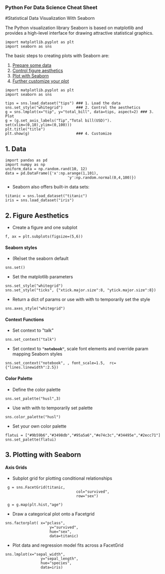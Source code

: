 ### Python For Data Science Cheat Sheet
#Statistical Data Visualization With Seaborn


The Python visualization library Seaborn is based on matplotlib and provides a high-level interface for drawing attractive statistical graphics.

```
import matplotlib.pyplot as plt
import seaborn as sns
```

The basic steps to creating plots with Seaborn are:
 1. [Prepare some data ](#1-data)
 2. [Control figure aesthetics](#2-figure-aesthetics)
 3. [Plot with Seaborn](#3--plotting-with-seaborn)
 4. [Further customize your plot]()

```
import matplotlib.pyplot as plt
import seaborn as sns

tips = sns.load_dataset("tips") ### 1. Load the data
sns.set_style("whitegrid")      ### 2. Control the aesthetics
g = sns.lmplot(x="tip", y="total_bill", data=tips, aspect=2) ### 3. Plot
g = (g.set_axis_labels("Tip","Total bill(USD)").
set(xlim=(0,10),ylim=(0,100)))
plt.title("title")
plt.show(g)                     ### 4. Customize

```

## 1. Data

```
import pandas as pd
import numpy as np
uniform_data = np.random.rand(10, 12)
data = pd.DataFrame({'x':np.arange(1,101),
							'y':np.random.normal(0,4,100)})
```

* Seaborn also offers built-in data sets:

```
titanic = sns.load_dataset("titanic")
iris = sns.load_dataset("iris")
```

## 2. Figure Aesthetics

* Create a figure and one subplot
```
f, ax = plt.subplots(figsize=(5,6))
```

#### Seaborn styles

* (Re)set the seaborn default
```
sns.set()
```

* Set the matplotlib parameters
```
sns.set_style("whitegrid")
sns.set_style("ticks", {"xtick.major.size":8, "ytick.major.size":8})
```

* Return a dict of params or use with with to temporarily set the style
```
sns.axes_style("whitegrid")
```

#### Context Functions
* Set context to "talk"
```
sns.set_context("talk")
```

* Set context to <code>__"notebook"__</code>, scale font elements and override param mapping Seaborn styles
```
sns.set_context("notebook", , font_scale=1.5,  rc={"lines.linewidth":2.5})
```

#### Color Palette

* Define the color palette
```
sns.set_palette("husl",3)
```
* Use with with to temporarily set palette
```
sns.color_palette("husl")
```
* Set your own color palette
```
flatui = ["#9b59b6","#3498db","#95a5a6","#e74c3c","#34495e","#2ecc71"]
sns.set_palette(flatui)
```


## 3.  Plotting with Seaborn

#### Axis Grids

* Subplot grid for plotting conditional relationships
```
 g = sns.FacetGrid(titanic,
								col="survived",
								row="sex")
```
```
 g = g.map(plt.hist,"age")
```
* Draw a categorical plot onto a Facetgrid
```
sns.factorplot( x="pclass",
					y="survived",
					hue="sex",
					data=titanic)
```
* Plot data and regression model fits  across a FacetGrid
```
sns.lmplot(x="sepal_width",
				y="sepal_length",
				hue="species",
				data=iris)
```

<!--
				Categorical Plots
 Scatterplot
>>> sns.stripplot(x="species", Scatterplot with one
 y="petal_length", categorical variable
 data=iris)
>>> sns.swarmplot(x="species", Categorical scatterplot with
 y="petal_length", non-overlapping points
 data=iris)
 Bar Chart
>>> sns.barplot(x="sex", Show point estimates and
 y="survived", confidence intervals with
 hue="class", scatterplot glyphs
 data=titanic)
 Count Plot
>>> sns.countplot(x="deck", Show count of observations
 data=titanic,
 palette="Greens_d")
 Point Plot
>>> sns.pointplot(x="class", Show point estimates and
 y="survived", confidence intervals as
 hue="sex", rectangular bars
 data=titanic,
 palette={"male":"g",
 "female":"m"},
 markers=["^","o"],
 linestyles=["-","--"])
 Boxplot
>>> sns.boxplot(x="alive", Boxplot
 y="age",
 hue="adult_male",
 data=titanic)
>>> sns.boxplot(data=iris,orient="h") Boxplot with wide-form data
 Violinplot
>>> sns.violinplot(x="age", Violin plot
 y="sex",
 hue="survived",
 data=titanic)
>>> plot = sns.distplot(data.y, Plot univariate distribution kde=False,
 color="b")
Distribution Plots
>>> h = sns.PairGrid(iris) Subplot grid for plotting pairwise
>>> h = h.map(plt.scatter) relationships
>>> sns.pairplot(iris) Plot pairwise bivariate distributions
>>> i = sns.JointGrid(x="x", Grid for bivariate plot with marginal
 y="y", univariate plots
 data=data)
 Regression Plots
>>> i = i.plot(sns.regplot,
 sns.distplot)
>>> sns.jointplot("sepal_length", Plot bivariate distribution
 "sepal_width",
 data=iris,
 kind='kde')
Matrix Plots
>>> sns.heatmap(uniform_data,vmin=0,vmax=1) Heatmap

>>> plt.title("A Title") Add plot title
>>> plt.ylabel("Survived") Adjust the label of the y-axis
>>> plt.xlabel("Sex") Adjust the label of the x-axis
>>> plt.ylim(0,100) Adjust the limits of the y-axis
>>> plt.xlim(0,10) Adjust the limits of the x-axis
>>> plt.setp(ax,yticks=[0,5]) Adjust a plot property
>>> plt.tight_layout() Adjust subplot params
>>> plt.show() Show the plot
>>> plt.savefig("foo.png") Save the plot as a figure
>>> plt.savefig("foo.png", Save transparent figure
 transparent=True)
>>> sns.regplot(x="sepal_width", Plot data and a linear regression
 y="sepal_length", model fit
 data=iris,
 ax=ax)
>>> g.despine(left=True) Remove left spine
>>> g.set_ylabels("Survived") Set the labels of the y-axis
>>> g.set_xticklabels(rotation=45) Set the tick labels for x
>>> g.set_axis_labels("Survived", Set the axis labels
 "Sex")
>>> h.set(xlim=(0,5), Set the limit and ticks of the
 ylim=(0,5), x-and y-axis
 xticks=[0,2.5,5],
 yticks=[0,2.5,5])
Close & Clear
>>> plt.cla() Clear an axis
>>> plt.clf() Clear an entire figure
>>> plt.close() Close a window
5
Also see Lists, NumPy & Pandas
Also see Matplotlib
Also see Matplotlib
Also see Matplotlib
Also see Matplotlib

Axisgrid Objects


Plot


-->
